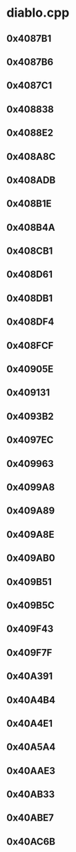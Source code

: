 # diablo.cpp

## 0x4087B1

## 0x4087B6

## 0x4087C1

## 0x408838

## 0x4088E2

## 0x408A8C

## 0x408ADB

## 0x408B1E

## 0x408B4A

## 0x408CB1

## 0x408D61

## 0x408DB1

## 0x408DF4

## 0x408FCF

## 0x40905E

## 0x409131

## 0x4093B2

## 0x4097EC

## 0x409963

## 0x4099A8

## 0x409A89

## 0x409A8E

## 0x409AB0

## 0x409B51

## 0x409B5C

## 0x409F43

## 0x409F7F

## 0x40A391

## 0x40A4B4

## 0x40A4E1

## 0x40A5A4

## 0x40AAE3

## 0x40AB33

## 0x40ABE7

## 0x40AC6B
